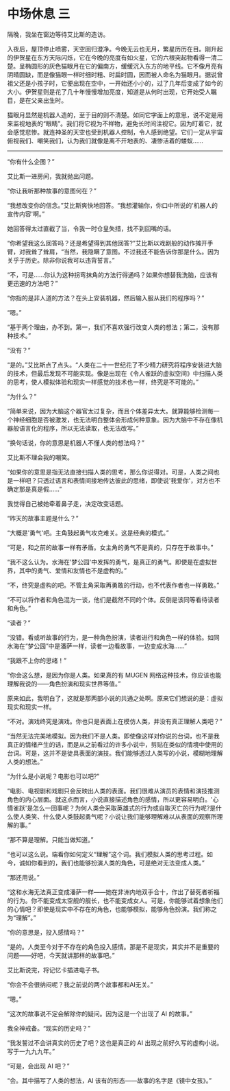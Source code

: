 # 中场休息 三

隔晚，我坐在窗边等待艾比斯的造访。

入夜后，屋顶停止喷雾，天空回归澄净。今晚无云也无月，繁星历历在目。刚升起的伊贺星在东方天际闪烁，它在今晚的亮度有如火星，它的六根突起物看得一清二楚。呈椭圆形的灰色猫眼月在它的偏南方，缓缓沉入东方的地平线。它不像月亮有阴晴圆缺，而是像猫眼一样时细时粗、时扁时圆，因而被人命名为猫眼月。据说曾祖父还是小孩子时，它便出现在空中，一开始还小小的，过了几年后变成了如今的大小。伊贺星则是花了几十年慢慢增加亮度，知道是从何时出现，它开始受人瞩目，是在父亲出生时。

猫眼月显然是机器人造的，至于目的则不清楚。如同它字面上的意思，说不定是用来监视地表的“眼睛”。我们将它视为不祥物，避免长时间注视它。因为盯着它，就会感觉悲惨。就连神圣的天空也受到机器人控制，令人感到绝望。它们一定从宇宙俯视我们、嘲笑我们，认为我们就像是离不开地表的、凄惨活着的蝼蚁……

---

“你有什么企图？”

艾比斯一进房间，我就抛出问题。

“你让我听那种故事的意图何在？”

“我想改变你的信念。”艾比斯爽快地回答。“我想灌输你，你口中所说的'机器人的宣传内容'啊。”

她回答得太过直截了当，令我一时仓皇失措，找不到回嘴的话。

“你希望我这么回答吗？还是希望得到其他回答?”艾比斯以戏剧般的动作摊开手臂，对我耸了耸肩，“当然，我隐瞒了意图。不过我还不能告诉你那是什么。因为关乎于历史。除非你说我可以违背誓言。”

“不，可是……你认为这种拐弯抹角的方法行得通吗？如果你想替我洗脑，应该有更迅速的方法吧？”

“你指的是非人道的方法？在头上安装机器，然后输入服从我们的程序吗？”

“嗯。”

“基于两个理由，办不到。第一，我们不喜欢强行改变人类的想法；第二，没有那种技术。”

“没有？”

“是的。”艾比斯点了点头。“人类在二十一世纪花了不少精力研究将程序安装进大脑的技术，但最后发现不可能实现。像是出现在《令人雀跃的虚拟空间》中扫描人类的思考，使人模拟体验和现实一样感觉的技术也一样，终究是不可能的。”

“为什么？”

“简单来说，因为大脑这个器官太过复杂，而且个体差异太大。就算能够检测每一个神经细胞是否被激发，也无法明白整体会形成何种意象。因为大脑中不存在像机器般语言化的程序，所以无法读取，也无法改写。”

“换句话说，你的意思是机器人不懂人类的想法吗？”

艾比斯不理会我的嘲笑。

“如果你的意思是指无法直接扫描人类的思考，那么你说得对。可是，人类之间也是一样吧？只透过语言和表情间接地传达彼此的思绪，即使说'我爱你'，对方也不确定那是真是假……”

我觉得自己被她牵着鼻子走，决定改变话题。

“昨天的故事主题是什么？”

“大概是'勇气'吧。主角鼓起勇气攻克难关。这是经典的模式。”

“可是，和之前的故事一样有矛盾。女主角的勇气不是真的，只存在于故事中。”

“我不这么认为。水海在'梦公园'中发挥的勇气，是真正的勇气。即使是在虚拟世界，其中的勇气、爱情和友情也不是虚构的。”

“不，终究是虚构的吧。不管主角采取再勇敢的行动，也不代表作者也一样勇敢。”

“不可以将作者和角色混为一谈，他们是截然不同的个体。反倒是该同等看待读者和角色。”

“读者？”

“没错。看或听故事的行为，是一种角色扮演，读者进行和角色一样的体验。如同水海在“梦公园”中是潘萨一样，读者一边看故事，一边变成水海……”

“我跟不上你的思绪！”

“你会这么想，是因为你是人类。如果真的有 MUGEN 网络这种技术，你应该也能理解我说的——角色扮演和现实世界等值。”

原来如此，我明白了，这就是那两部小说的共通之处啊。原来它们想说的是：虚拟现实和现实一样。

“不对。演戏终究是演戏。你也只是表面上在模仿人类，并没有真正理解人类吧？”

“当然无法完美地模拟。因为我们不是人类。即使像这样对你说的台词，也不是我真正的情绪产生的话，而是从之前看过的许多小说中，剪贴在类似的情境中使用的台词。可是，这并不是徒具表面的演技。我们能够透过人类写的小说，模糊地理解人类的想法。”

“为什么是小说呢？电影也可以吧?”

“电影、电视剧和戏剧只会反映出人类的表面。我们很难从演员的表情和演技推测角色的内心层面。就这点而言，小说直接描述角色的感情，所以更容易明白。'心情雀跃'是怎么一回事呢？为何人类会采取英雄式的行为或自取灭亡的行为呢?是什么使人类笑、什么使人类鼓起勇气呢？小说让我们能够理解难以从表面的观察所理解的事。”

“那不算是理解。只能当做知道。”

“也可以这么说。端看你如何定义“理解”这个词。我们模拟人类的思考过程。如今，诚如你看到的，我们也能够扮演人类的角色，可是绝对无法变成人类。”

“那还用说。”

“这和水海无法真正变成潘萨一样——她在非洲内地双手合十，作出了替死者祈福的行为。你不能变成太空舰的舰长，也不能变成女人。可是，你能够试着想象他们的心情吧？即使是现实中不存在的角色，也能够模拟，能够角色扮演。我们称之为“理解”。”

“你的意思是，投入感情吗？”

“是的。人类至今对于不存在的角色投入感情。那是不是现实，其实并不是重要的问题——好吧，今天就讲那样的故事吧。”

艾比斯说完，将记忆卡插进电子书。

“你会不会很纳闷呢？我之前说的两个故事都和AI无关。”

“嗯。”

“这次的故事说不定会解除你的疑问。因为这是一个出现了 AI 的故事。”

我全神戒备。“现实的历史吗？”

“我发誓过不会讲真实的历史了吧？这也是真正的 AI 出现之前好久写的虚构小说。写于一九九九年。”

“可是，会出现 AI 吧？”

“会。其中描写了人类的想法，AI 该有的形态——故事的名字是《镜中女孩》。”